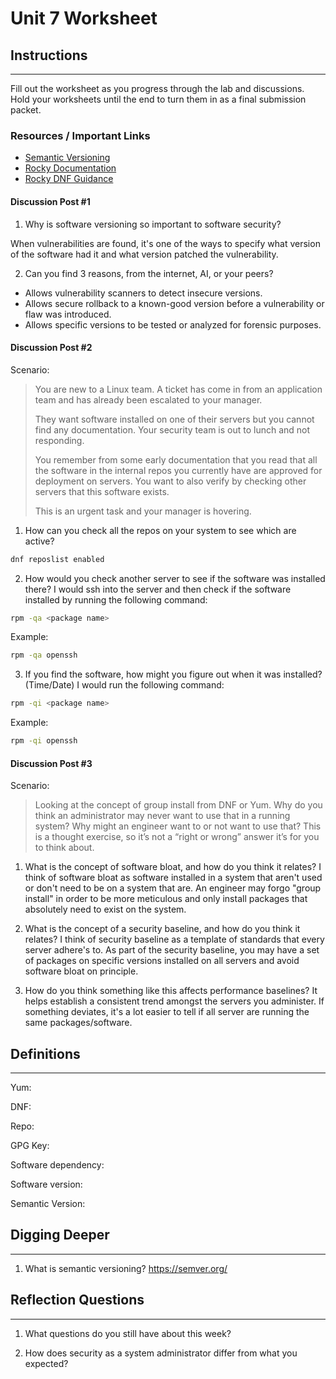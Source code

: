 # Unit 7 Worksheet

## Instructions

---

Fill out the worksheet as you progress through the lab and discussions.
Hold your worksheets until the end to turn them in as a final submission packet.

### Resources / Important Links

- [Semantic Versioning](https://semver.org/)
- [Rocky Documentation](https://docs.rockylinux.org/)
- [Rocky DNF Guidance](https://docs.rockylinux.org/guides/package_management/dnf_package_manager/)

#### Discussion Post #1

1. Why is software versioning so important to software security?

When vulnerabilities are found, it's one of the ways to specify what version of the software had it and what version patched the vulnerability.

2. Can you find 3 reasons, from the internet, AI, or your peers?
 * Allows vulnerability scanners to detect insecure versions.
 * Allows secure rollback to a known-good version before a vulnerability or flaw was introduced.
 * Allows specific versions to be tested or analyzed for forensic purposes.


#### Discussion Post #2

Scenario:
> You are new to a Linux team. A ticket has come in from an application team and has
> already been escalated to your manager.
> 
> They want software installed on one of their servers but you cannot find any
> documentation. Your security team is out to lunch and not responding.
> 
> You remember from some early documentation that you read that all the software in the
> internal repos you currently have are approved for deployment on servers.
> You want to also verify by checking other servers that this software exists.
> 
> This is an urgent task and your manager is hovering.

1. How can you check all the repos on your system to see which are active?
```bash
dnf reposlist enabled
```
2. How would you check another server to see if the software was installed there?
I would ssh into the server and then check if the software installed by running the following command:

```bash
rpm -qa <package name>
```

Example:
```bash
rpm -qa openssh
```

3. If you find the software, how might you figure out when it was installed? (Time/Date)
I would run the following command:

```bash
rpm -qi <package name>
```

Example:
```bash
rpm -qi openssh
```



#### Discussion Post #3

Scenario:
> Looking at the concept of group install from DNF or Yum.
> Why do you think an administrator may never want to use that in a running system?
> Why might an engineer want to or not want to use that?
> This is a thought exercise, so it’s not a “right or wrong” answer it’s for you to think about.

1. What is the concept of software bloat, and how do you think it relates?
I think of software bloat as software installed in a system that aren't used or don't need to be on a system that are. An engineer may forgo "group install" in order to be more meticulous and only install packages that absolutely need to exist on the system.

2. What is the concept of a security baseline, and how do you think it relates?
I think of security baseline as a template of standards that every server adhere's to. As part of the security baseline, you may have a set of packages on specific versions installed on all servers and avoid software bloat on principle.

3. How do you think something like this affects performance baselines?
It helps establish a consistent trend amongst the servers you administer. If something deviates, it's a lot easier to tell if all server are running the same packages/software. 


## Definitions

---

Yum:

DNF:

Repo:

GPG Key:

Software dependency:

Software version:

Semantic Version:

## Digging Deeper

---

1.  What is semantic versioning? <https://semver.org/>

## Reflection Questions

---

1. What questions do you still have about this week?

2. How does security as a system administrator differ from what you expected?
